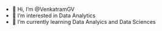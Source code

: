 - 👋 Hi, I’m @VenkatramGV
- 👀 I’m interested in Data Analytics
- 🌱 I’m currently learning Data Analyics and Data Sciences

<!---
VenkatramGV/VenkatramGV is a ✨ special ✨ repository because its `README.md` (this file) appears on your GitHub profile.
You can click the Preview link to take a look at your changes.
--->
